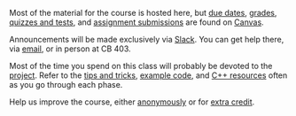 ---
---

Most of the material for the course is hosted here, but [due dates](https://byu.instructure.com/calendar), [grades](https://byu.instructure.com/courses/25261/gradebook), [quizzes and tests](https://byu.instructure.com/courses/25261/quizzes), and [assignment submissions](https://byu.instructure.com/courses/25261/assignments) are found on [Canvas](https://byu.instructure.com/courses/25261).

Announcements will be made exclusively via [Slack](https://byu-sci-comp.slack.com). You can get help there, via [email](mailto:scicompcourse@byu.edu), or in person at CB 403.

Most of the time you spend on this class will probably be devoted to the [project](project/overview.md). Refer to the [tips and tricks](project/overview.md#appendix-a-tips-and-tricks), [example code](https://github.com/BYUHPC/sci-comp-course-example-cxx), and [C++ resources](resources.md#c) often as you go through each phase.

Help us improve the course, either [anonymously](assignments/feedback.md) or for [extra credit](assignments/extra-credit.md).
